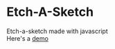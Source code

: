# Etch-A-Sketch
Etch-a-sketch made with javascript  
Here's a [demo](https://mattdaiz.github.io/Etch-A-Sketch/)
